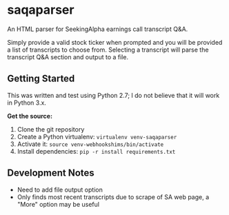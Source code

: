# saqaparser
An HTML parser for SeekingAlpha earnings call transcript Q&amp;A.

Simply provide a valid stock ticker when prompted and you will be provided a list of transcripts to choose from.  Selecting a transcript will parse the transcript Q&A section and output to a file.

## Getting Started

This was written and test using Python 2.7; I do not believe that it will work in Python 3.x.

**Get the source:**

1. Clone the git repository
2. Create a Python virtualenv: `virtualenv venv-saqaparser`
3. Activate it: `source venv-webhookshims/bin/activate`
4.  Install dependencies: `pip -r install requirements.txt`

## Development Notes

* Need to add file output option
* Only finds most recent transcripts due to scrape of SA web page, a "More" option may be useful
